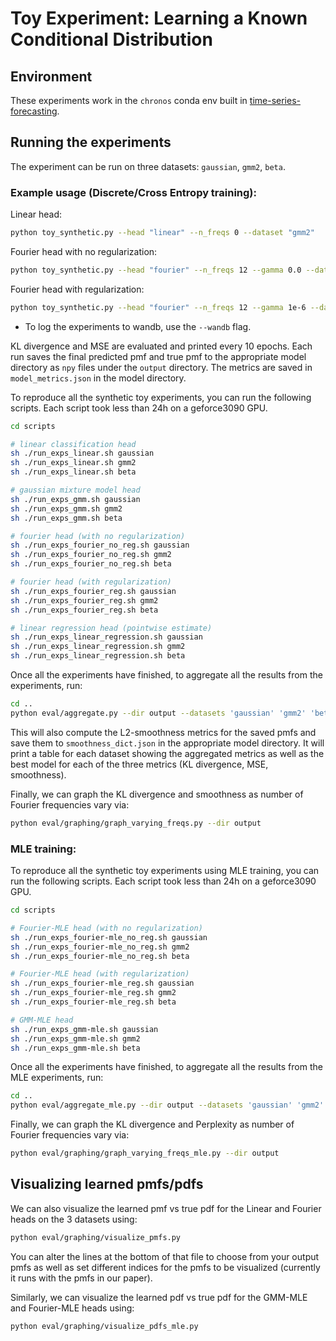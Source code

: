 # Toy Experiment: Learning a Known Conditional Distribution

## Environment

These experiments work in the `chronos` conda env built in [time-series-forecasting](../time-series-forecasting/README.md).

## Running the experiments 

The experiment can be run on three datasets: `gaussian`, `gmm2`, `beta`. 

### Example usage (Discrete/Cross Entropy training):

Linear head:
```bash
python toy_synthetic.py --head "linear" --n_freqs 0 --dataset "gmm2"
```

Fourier head with no regularization:
```bash
python toy_synthetic.py --head "fourier" --n_freqs 12 --gamma 0.0 --dataset "gmm2" 
```

Fourier head with regularization:
```bash
python toy_synthetic.py --head "fourier" --n_freqs 12 --gamma 1e-6 --dataset "gmm2" 
```

* To log the experiments to wandb, use the `--wandb` flag.

KL divergence and MSE are evaluated and printed every 10 epochs. Each run saves the final predicted pmf and true pmf to the appropriate model directory as `npy` files under the `output` directory. The metrics are saved in `model_metrics.json` in the model directory.

To reproduce all the synthetic toy experiments, you can run the following scripts.
Each script took less than 24h on a geforce3090 GPU.

```bash
cd scripts

# linear classification head
sh ./run_exps_linear.sh gaussian
sh ./run_exps_linear.sh gmm2
sh ./run_exps_linear.sh beta

# gaussian mixture model head
sh ./run_exps_gmm.sh gaussian
sh ./run_exps_gmm.sh gmm2
sh ./run_exps_gmm.sh beta

# fourier head (with no regularization)
sh ./run_exps_fourier_no_reg.sh gaussian
sh ./run_exps_fourier_no_reg.sh gmm2
sh ./run_exps_fourier_no_reg.sh beta

# fourier head (with regularization)
sh ./run_exps_fourier_reg.sh gaussian
sh ./run_exps_fourier_reg.sh gmm2
sh ./run_exps_fourier_reg.sh beta

# linear regression head (pointwise estimate)
sh ./run_exps_linear_regression.sh gaussian
sh ./run_exps_linear_regression.sh gmm2
sh ./run_exps_linear_regression.sh beta
```

Once all the experiments have finished, to aggregate all the results from the experiments, run:
```bash
cd ..
python eval/aggregate.py --dir output --datasets 'gaussian' 'gmm2' 'beta'
```

This will also compute the L2-smoothness metrics for the saved pmfs and save them to `smoothness_dict.json` in the appropriate model directory. It will print a table for each dataset showing the aggregated metrics as well as the best model for each of the three metrics (KL divergence, MSE, smoothness). 

Finally, we can graph the KL divergence and smoothness as number of Fourier frequencies vary via:

```bash
python eval/graphing/graph_varying_freqs.py --dir output
```

### MLE training:

To reproduce all the synthetic toy experiments using MLE training, you can run the following scripts.
Each script took less than 24h on a geforce3090 GPU.

```bash
cd scripts

# Fourier-MLE head (with no regularization)
sh ./run_exps_fourier-mle_no_reg.sh gaussian
sh ./run_exps_fourier-mle_no_reg.sh gmm2
sh ./run_exps_fourier-mle_no_reg.sh beta

# Fourier-MLE head (with regularization)
sh ./run_exps_fourier-mle_reg.sh gaussian
sh ./run_exps_fourier-mle_reg.sh gmm2
sh ./run_exps_fourier-mle_reg.sh beta

# GMM-MLE head
sh ./run_exps_gmm-mle.sh gaussian
sh ./run_exps_gmm-mle.sh gmm2
sh ./run_exps_gmm-mle.sh beta
```

Once all the experiments have finished, to aggregate all the results from the MLE experiments, run:
```bash
cd ..
python eval/aggregate_mle.py --dir output --datasets 'gaussian' 'gmm2' 'beta'
```
Finally, we can graph the KL divergence and Perplexity as number of Fourier frequencies vary via:

```bash
python eval/graphing/graph_varying_freqs_mle.py --dir output
```


## Visualizing learned pmfs/pdfs 

We can also visualize the learned pmf vs true pdf for the Linear and Fourier heads on the 3 datasets using: 
```bash
python eval/graphing/visualize_pmfs.py 
```
You can alter the lines at the bottom of that file to choose from your output pmfs as well as set different indices for the pmfs to be visualized (currently it runs with the pmfs in our paper).

Similarly, we can visualize the learned pdf vs true pdf for the GMM-MLE and Fourier-MLE heads using:
```bash
python eval/graphing/visualize_pdfs_mle.py 
```


